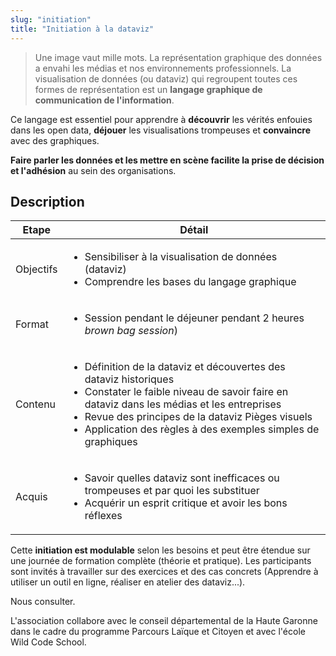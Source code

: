 ```yaml
---
slug: "initiation"
title: "Initiation à la dataviz"
---
```


> Une image vaut mille mots.
La représentation graphique des données a envahi les médias et nos environnements professionnels. La visualisation de données (ou dataviz) qui regroupent toutes ces formes de représentation est un **langage graphique de communication de l'information**. 

Ce langage est essentiel pour apprendre à **découvrir** les vérités enfouies dans les open data, **déjouer** les visualisations trompeuses et **convaincre** avec des graphiques.

**Faire parler les données et les mettre en scène  facilite la prise de décision et l'adhésion** au sein des organisations. 

## Description

| Etape | Détail   |
|-----------|-------------|
| Objectifs | <ul><li>Sensibiliser à la visualisation de données (dataviz)  </li><li>Comprendre les bases du langage graphique</li></ul>                                                                                                                                                                       |
| Format    | <ul><li>Session pendant le déjeuner pendant 2 heures *brown bag session*)     </li></ul>                                                                                                                                                                                                                                          |
| Contenu   | <ul><li>Définition de la dataviz et découvertes des dataviz historiques</li><li>Constater le faible niveau de savoir faire en dataviz dans les médias et les entreprises</li><li>Revue des principes de la dataviz Pièges visuels</li><li>Application des règles à des exemples simples de graphiques</li></ul>                |
| Acquis    | <ul><li>Savoir quelles dataviz sont inefficaces ou trompeuses et par quoi les substituer</li><li>Acquérir un esprit critique et avoir les bons réflexes </li></ul>                                                                                                                              |

Cette **initiation est modulable** selon les besoins et peut être étendue sur une journée de formation complète (théorie et pratique). Les participants sont invités à travailler sur des exercices et des cas concrets (Apprendre à utiliser un outil en ligne, réaliser en atelier des dataviz...). 

Nous consulter.

L'association collabore avec le conseil départemental de la Haute Garonne dans le cadre du programme Parcours Laïque et Citoyen et avec l'école Wild Code School.